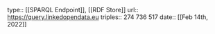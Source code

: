type:: [[SPARQL Endpoint]], [[RDF Store]]
url:: https://query.linkedopendata.eu
triples:: 274 736 517
date:: [[Feb 14th, 2022]]
